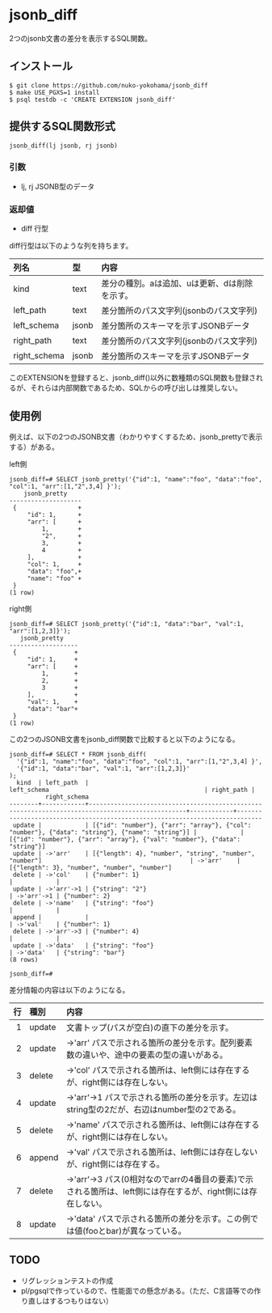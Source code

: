 # jsonb_diff
2つのjsonb文書の差分を表示するSQL関数。

## インストール

```
$ git clone https://github.com/nuko-yokohama/jsonb_diff
$ make USE_PGXS=1 install
$ psql testdb -c 'CREATE EXTENSION jsonb_diff'
```

## 提供するSQL関数形式

```
jsonb_diff(lj jsonb, rj jsonb)
```
### 引数

* lj, rj JSONB型のデータ

### 返却値

* diff 行型

diff行型は以下のような列を持ちます。

|列名|型|内容|
|:--|:--|:--|
|kind|text|差分の種別。aは追加、uは更新、dは削除を示す。|
|left_path|text|差分箇所のパス文字列(jsonbのパス文字列)|
|left_schema|jsonb|差分箇所のスキーマを示すJSONBデータ|
|right_path|text|差分箇所のパス文字列(jsonbのパス文字列)|
|right_schema|jsonb|差分箇所のスキーマを示すJSONBデータ|

このEXTENSIONを登録すると、jsonb_diff()以外に数種類のSQL関数も登録されるが、それらは内部関数であるため、SQLからの呼び出しは推奨しない。

## 使用例

例えば、以下の2つのJSONB文書（わかりやすくするため、jsonb_prettyで表示する）がある。

left側

```
jsonb_diff=# SELECT jsonb_pretty('{"id":1, "name":"foo", "data":"foo", "col":1, "arr":[1,"2",3,4] }');
    jsonb_pretty
--------------------
 {                 +
     "id": 1,      +
     "arr": [      +
         1,        +
         "2",      +
         3,        +
         4         +
     ],            +
     "col": 1,     +
     "data": "foo",+
     "name": "foo" +
 }
(1 row)
```

right側

```
jsonb_diff=# SELECT jsonb_pretty('{"id":1, "data":"bar", "val":1, "arr":[1,2,3]}');
   jsonb_pretty
-------------------
 {                +
     "id": 1,     +
     "arr": [     +
         1,       +
         2,       +
         3        +
     ],           +
     "val": 1,    +
     "data": "bar"+
 }
(1 row)
```

この2つのJSONB文書をjsonb_diff関数で比較すると以下のようになる。

```
jsonb_diff=# SELECT * FROM jsonb_diff(
  '{"id":1, "name":"foo", "data":"foo", "col":1, "arr":[1,"2",3,4] }',
  '{"id":1, "data":"bar", "val":1, "arr":[1,2,3]}'
);
  kind  | left_path  |                                           left_schema                                           | right_path |
          right_schema
--------+------------+-------------------------------------------------------------------------------------------------+------------+-----------------------------------------------------------------------------
 update |            | [{"id": "number"}, {"arr": "array"}, {"col": "number"}, {"data": "string"}, {"name": "string"}] |            | [{"id": "number"}, {"arr": "array"}, {"val": "number"}, {"data": "string"}]
 update | ->'arr'    | [{"length": 4}, "number", "string", "number", "number"]                                         | ->'arr'    | [{"length": 3}, "number", "number", "number"]
 delete | ->'col'    | {"number": 1}                                                                                   |            |
 update | ->'arr'->1 | {"string": "2"}                                                                                 | ->'arr'->1 | {"number": 2}
 delete | ->'name'   | {"string": "foo"}                                                                               |            |
 append |            |                                                                                                 | ->'val'    | {"number": 1}
 delete | ->'arr'->3 | {"number": 4}                                                                                   |            |
 update | ->'data'   | {"string": "foo"}                                                                               | ->'data'   | {"string": "bar"}
(8 rows)

jsonb_diff=#
```

差分情報の内容は以下のようになる。

|行|種別|内容|
|--:|:--|:--|
|1|update|文書トップ(パスが空白)の直下の差分を示す。|
|2|update|->'arr' パスで示される箇所の差分を示す。配列要素数の違いや、途中の要素の型の違いがある。|
|3|delete|->'col' パスで示される箇所は、left側には存在するが、right側には存在しない。|
|4|update|->'arr'->1 パスで示される箇所の差分を示す。左辺はstring型の2だが、右辺はnumber型の2である。|
|5|delete|->'name' パスで示される箇所は、left側には存在するが、right側には存在しない。|
|6|append|->'val' パスで示される箇所は、left側には存在しないが、right側には存在する。|
|7|delete|->'arr'->3 パス(0相対なのでarrの4番目の要素)で示される箇所は、left側には存在するが、right側には存在しない。|
|8|update|->'data' パスで示される箇所の差分を示す。この例では値(fooとbar)が異なっている。|

## TODO

* リグレッションテストの作成
* pl/pgsqlで作っているので、性能面での懸念がある。（ただ、C言語等での作り直しはするつもりはない）

